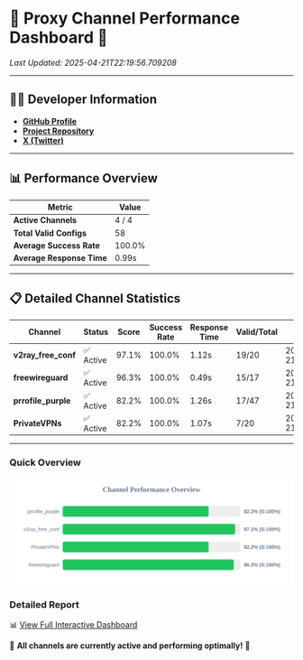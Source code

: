 # 🌟 Proxy Channel Performance Dashboard 🌟

_Last Updated: 2025-04-21T22:19:56.709208_

---

## 👩‍💻 Developer Information

- **[GitHub Profile](https://github.com/4n0nymou3)**  
- **[Project Repository](https://github.com/4n0nymou3/multi-proxy-config-fetcher)**  
- **[X (Twitter)](https://x.com/4n0nymou3)**  

---

## 📊 Performance Overview

| Metric                | Value       |
|-----------------------|-------------|
| **Active Channels**   | 4 / 4       |
| **Total Valid Configs** | 58          |
| **Average Success Rate** | 100.0%      |
| **Average Response Time** | 0.99s       |

---

## 📋 Detailed Channel Statistics

| Channel          | Status     | Score  | Success Rate | Response Time | Valid/Total | Last Success               |
|------------------|------------|--------|--------------|---------------|-------------|----------------------------|
| **v2ray_free_conf**  | ✅ Active  | 97.1%  | 100.0% | 1.12s         | 19/20       | 2025-04-21T22:19:55.092601 |
| **freewireguard**  | ✅ Active  | 96.3%  | 100.0% | 0.49s         | 15/17       | 2025-04-21T22:19:56.707333 |
| **prrofile_purple**  | ✅ Active  | 82.2%  | 100.0% | 1.26s         | 17/47       | 2025-04-21T22:19:53.914247 |
| **PrivateVPNs**  | ✅ Active  | 82.2%  | 100.0% | 1.07s         | 7/20       | 2025-04-21T22:19:56.191454 |

---

### Quick Overview
<div align="center">
  <a href="https://raw.githubusercontent.com/nullluser/NullRepo/refs/heads/main/assets/channel_stats_chart.svg">
    <img src="https://raw.githubusercontent.com/nullluser/NullRepo/refs/heads/main/assets/channel_stats_chart.svg" alt="Source Performance Statistics" width="800">
  </a>
</div>

### Detailed Report
📊 [View Full Interactive Dashboard](https://htmlpreview.github.io/?https://github.com/nullluser/NullRepo/blob/main/assets/performance_report.html)

🎉 **All channels are currently active and performing optimally!** 🎉

